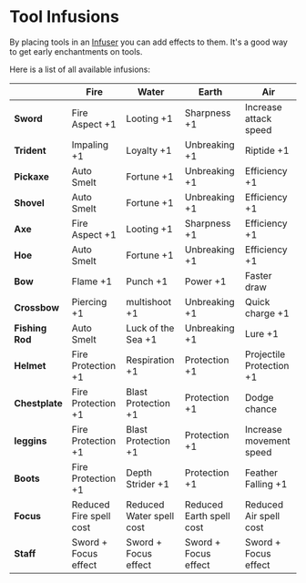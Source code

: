 Tool Infusions
==============

By placing tools in an [Infuser] you can add effects to them. It's a good way to get early enchantments on tools.


Here is a list of all available infusions:

|                | **Fire**                | **Water**                | **Earth**                | **Air**                  |
|----------------|-------------------------|--------------------------|--------------------------|--------------------------|
| **Sword**      | Fire Aspect +1          | Looting +1               | Sharpness +1             | Increase attack speed    |
| **Trident**    | Impaling +1             | Loyalty +1               | Unbreaking +1            | Riptide +1               |
| **Pickaxe**    | Auto Smelt              | Fortune +1               | Unbreaking +1            | Efficiency +1            |
| **Shovel**     | Auto Smelt              | Fortune +1               | Unbreaking +1            | Efficiency +1            |
| **Axe**        | Fire Aspect +1          | Looting +1               | Sharpness +1             | Efficiency +1            |
| **Hoe**        | Auto Smelt              | Fortune +1               | Unbreaking +1            | Efficiency +1            |
| **Bow**        | Flame +1                | Punch +1                 | Power +1                 | Faster draw              |
| **Crossbow**   | Piercing +1             | multishoot +1            | Unbreaking +1            | Quick charge +1          |
| **Fishing Rod**| Auto Smelt              | Luck of the Sea +1       | Unbreaking +1            | Lure +1                  |
| **Helmet**     | Fire Protection +1      | Respiration +1           | Protection +1            | Projectile Protection +1 |
| **Chestplate** | Fire Protection +1      | Blast Protection +1      | Protection +1            | Dodge chance             |
| **leggins**    | Fire Protection +1      | Blast Protection +1      | Protection +1            | Increase movement speed  |
| **Boots**      | Fire Protection +1      | Depth Strider +1         | Protection +1            | Feather Falling +1       |
| **Focus**      | Reduced Fire spell cost | Reduced Water spell cost | Reduced Earth spell cost | Reduced Air spell cost   |
| **Staff**      | Sword + Focus effect    | Sword + Focus effect     | Sword + Focus effect     | Sword + Focus effect     |

[Infuser]: /blocks/infuser
